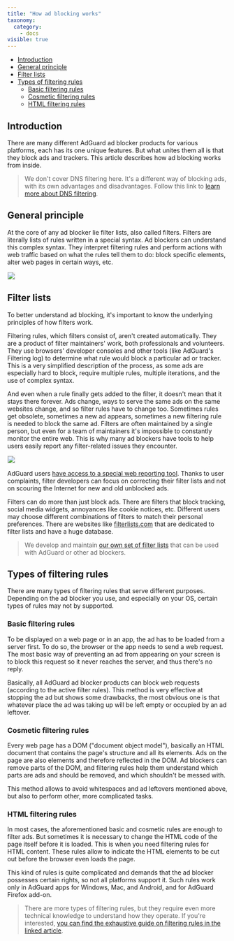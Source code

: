 ```yaml
---
title: "How ad blocking works"
taxonomy:
  category:
    - docs
visible: true
---
```


- [Introduction](#introduction)
- [General principle](#general)
- [Filter lists](#filter-lists)
- [Types of filtering rules](#types-filtering)
  - [Basic filtering rules](#basic)
  - [Cosmetic filtering rules](#cosmetic)
  - [HTML filtering rules](#html)

<a name="introduction"></a>

## Introduction

There are many different AdGuard ad blocker products for various platforms, each has its one unique features. But what unites them all is that they block ads and trackers. This article describes how ad blocking works from inside.

> We don't cover DNS filtering here. It's a different way of blocking ads, with its own advantages and disadvantages. Follow this link to [learn more about DNS filtering](https://kb.adguard.com/en/general/dns-filtering).

<a name="general"></a>

## General principle

At the core of any ad blocker lie filter lists, also called filters. Filters are literally lists of rules written in a special syntax. Ad blockers can understand this complex syntax. They interpret filtering rules and perform actions with web traffic based on what the rules tell them to do: block specific elements, alter web pages in certain ways, etc.

<img src="https://cdn.adguard.com/public/Adguard/Blog/manifestv3/adblockingworks.png" style="max-width: 750px; border: 1px solid #efefef;">

<a name="filter-lists"></a>

## Filter lists

To better understand ad blocking, it's important to know the underlying principles of how filters work.

Filtering rules, which filters consist of, aren't created automatically. They are a product of filter maintainers' work, both professionals and volunteers. They use browsers' developer consoles and other tools (like AdGuard's Filtering log) to determine what rule would block a particular ad or tracker. This is a very simplified description of the process, as some ads are especially hard to block, require multiple rules, multiple iterations, and the use of complex syntax.

And even when a rule finally gets added to the filter, it doesn't mean that it stays there forever. Ads change, ways to serve the same ads on the same websites change, and so filter rules have to change too. Sometimes rules get obsolete, sometimes a new ad appears, sometimes a new filtering rule is needed to block the same ad. Filters are often maintained by a single person, but even for a team of maintainers it's impossible to constantly monitor the entire web. This is why many ad blockers have tools to help users easily report any filter-related issues they encounter.

<img src="https://cdn.adguard.com/public/Adguard/Blog/manifestv3/filtersupdates.png" style="max-width: 750px; border: 1px solid #efefef;">

AdGuard users [have access to a special web reporting tool](https://reports.adguard.com/new_issue.html). Thanks to user complaints, filter developers can focus on correcting their filter lists and not on scouring the Internet for new and old unblocked ads.

Filters can do more than just block ads. There are filters that block tracking, social media widgets, annoyances like cookie notices, etc. Different users may choose different combinations of filters to match their personal preferences. There are websites like [filterlists.com](https://filterlists.com/) that are dedicated to filter lists and have a huge database.

> We develop and maintain [our own set of filter lists](https://kb.adguard.com/en/general/adguard-ad-filters) that can be used with AdGuard or other ad blockers.

<a name="types-filtering"></a>

## Types of filtering rules

There are many types of filtering rules that serve different purposes. Depending on the ad blocker you use, and especially on your OS, certain types of rules may not by supported.

<a name="basic"></a>

### Basic filtering rules

To be displayed on a web page or in an app, the ad has to be loaded from a server first. To do so, the browser or the app needs to send a web request. The most basic way of preventing an ad from appearing on your screen is to block this request so it never reaches the server, and thus there's no reply.

Basically, all AdGuard ad blocker products can block web requests (according to the active filter rules). This method is very effective at stopping the ad but shows some drawbacks, the most obvious one is that whatever place the ad was taking up will be left empty or occupied by an ad leftover.

<a name="cosmetic"></a>

### Cosmetic filtering rules

Every web page has a DOM ("document object model"), basically an HTML document that contains the page's structure and all its elements. Ads on the page are also elements and therefore reflected in the DOM. Ad blockers can remove parts of the DOM, and filtering rules help them understand which parts are ads and should be removed, and which shouldn't be messed with.

This method allows to avoid whitespaces and ad leftovers mentioned above, but also to perform other, more complicated tasks.

<a name="html"></a>

### HTML filtering rules

In most cases, the aforementioned basic and cosmetic rules are enough to filter ads. But sometimes it is necessary to change the HTML code of the page itself before it is loaded. This is when you need filtering rules for HTML content. These rules allow to indicate the HTML elements to be cut out before the browser even loads the page.

This kind of rules is quite complicated and demands that the ad blocker possesses certain rights, so not all platforms support it. Such rules work only in AdGuard apps for Windows, Mac, and Android, and for AdGuard Firefox add-on.

> There are more types of filtering rules, but they require even more technical knowledge to understand how they operate. If you're interested, [you can find the exhaustive guide on filtering rules in the linked article](https://kb.adguard.com/en/general/how-to-create-your-own-ad-filters).
